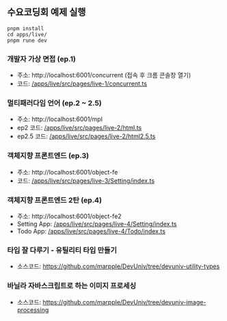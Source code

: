 ## 수요코딩회 예제 실행

```
pnpm install
cd apps/live/
pnpm rune dev
```

### 개발자 가상 면접 (ep.1)
- 주소: http://localhost:6001/concurrent (접속 후 크롬 콘솔창 열기)
- 코드: [/apps/live/src/pages/live-1/concurrent.ts](https://github.com/marpple/DevUniv/blob/main/apps/live/src/pages/live-1/concurrent.ts)

### 멀티패러다임 언어 (ep.2 ~ 2.5)
- 주소: http://localhost:6001/mpl
- ep2 코드: [/apps/live/src/pages/live-2/html.ts](https://github.com/marpple/DevUniv/blob/main/apps/live/src/pages/live-2/html.ts) 
- ep2.5 코드: [/apps/live/src/pages/live-2/html2.5.ts](https://github.com/marpple/DevUniv/blob/main/apps/live/src/pages/live-2/html2.5.ts)

### 객체지향 프론트엔드 (ep.3) 
- 주소: http://localhost:6001/object-fe
- 코드: [/apps/live/src/pages/live-3/Setting/index.ts](https://github.com/marpple/DevUniv/blob/main/apps/live/src/pages/live-3/Setting/index.ts)

### 객체지향 프론트엔드 2탄 (ep.4)
- 주소: http://localhost:6001/object-fe2
- Setting App: [/apps/live/src/pages/live-4/Setting/index.ts](https://github.com/marpple/DevUniv/blob/main/apps/live/src/pages/live-4/Setting/index.ts)
- Todo App: [/apps/live/src/pages/live-4/Todo/index.ts](https://github.com/marpple/DevUniv/blob/main/apps/live/src/pages/live-4/Todo/index.ts)

### 타입 잘 다루기 - 유틸리티 타입 만들기
- 소스코드: https://github.com/marpple/DevUniv/tree/devuniv-utility-types

### 바닐라 자바스크립트로 하는 이미지 프로세싱
- 소스코드: https://github.com/marpple/DevUniv/tree/devuniv-image-processing
